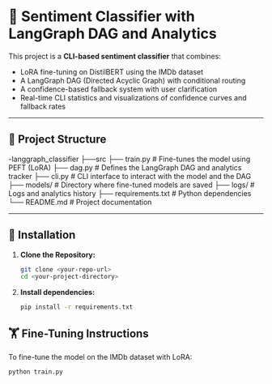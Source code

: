 # 💬 Sentiment Classifier with LangGraph DAG and Analytics

This project is a **CLI-based sentiment classifier** that combines:
- LoRA fine-tuning on DistilBERT using the IMDb dataset
- A LangGraph DAG (Directed Acyclic Graph) with conditional routing
- A confidence-based fallback system with user clarification
- Real-time CLI statistics and visualizations of confidence curves and fallback rates

---

## 📂 Project Structure
-langgraph_classifier
├──src
  ├── train.py # Fine-tunes the model using PEFT (LoRA)
  ├── dag.py # Defines the LangGraph DAG and analytics tracker
  ├── cli.py # CLI interface to interact with the model and the DAG
  ├── models/ # Directory where fine-tuned models are saved
  ├── logs/ # Logs and analytics history
├── requirements.txt # Python dependencies
└── README.md # Project documentation

---

## 🚀 Installation

1. **Clone the Repository:**
   ```bash
   git clone <your-repo-url>
   cd <your-project-directory>
2. **Install dependencies:**
   ```bash
   pip install -r requirements.txt

## 🏋️ Fine-Tuning Instructions

To fine-tune the model on the IMDb dataset with LoRA:

```bash
python train.py
